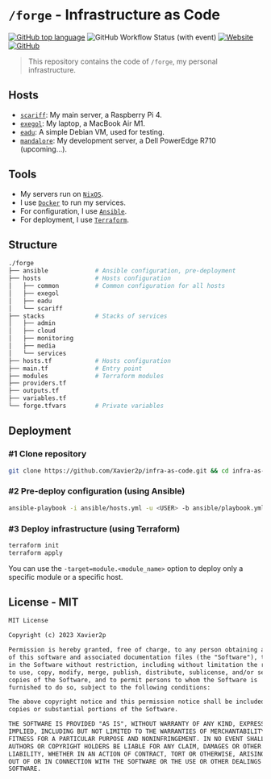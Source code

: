 # `/forge` - Infrastructure as Code

[![GitHub top language](https://img.shields.io/github/languages/top/xavier2p/infra-as-code?style=for-the-badge&logo=terraform&label=terraform&color=%237B42BC)](https://terraform.io/)
![GitHub Workflow Status (with event)](https://img.shields.io/github/actions/workflow/status/xavier2p/infra-as-code/ci.yml?style=for-the-badge&logo=github-actions&label=validation)
[![Website](https://img.shields.io/website?up_message=UP&down_message=DOWN&url=https%3A%2F%2Fxavier2p.github.io%2Fwiki&style=for-the-badge&logo=mdbook&label=docs)
](https://xavier2p.github.io/wiki)
[![GitHub](https://img.shields.io/github/license/xavier2p/infra-as-code?style=for-the-badge&logo=github&color=yellow)](../LICENSE.md)

> This repository contains the code of `/forge`, my personal infrastructure.

## Hosts

+ [`scariff`](../hosts/scariff): My main server, a Raspberry Pi 4.
+ [`exegol`](../hosts/exegol): My laptop, a MacBook Air M1.
+ [`eadu`](../hosts/eadu): A simple Debian VM, used for testing.
+ [`mandalore`](../hosts/mandalore): My development server, a Dell PowerEdge R710 (upcoming...).

## Tools

+ My servers run on [`NixOS`](https://github.com/Xavier2p/system).
+ I use [`Docker`](https://www.docker.com/) to run my services.
+ For configuration, I use [`Ansible`](https://www.ansible.com/).
+ For deployment, I use [`Terraform`](https://www.terraform.io/).

## Structure

```bash
./forge
├── ansible             # Ansible configuration, pre-deployment
├── hosts               # Hosts configuration
│   ├── common          # Common configuration for all hosts
│   ├── exegol
│   ├── eadu
│   └── scariff
├── stacks              # Stacks of services
│   ├── admin
│   ├── cloud
│   ├── monitoring
│   ├── media
│   └── services
├── hosts.tf            # Hosts configuration
├── main.tf             # Entry point
├── modules             # Terraform modules
├── providers.tf
├── outputs.tf
├── variables.tf
└── forge.tfvars        # Private variables
```

## Deployment

### #1 Clone repository

```bash
git clone https://github.com/Xavier2p/infra-as-code.git && cd infra-as-code
```

### #2 Pre-deploy configuration (using Ansible)

```bash
ansible-playbook -i ansible/hosts.yml -u <USER> -b ansible/playbook.yml
```

### #3 Deploy infrastructure (using Terraform)

```bash
terraform init
terraform apply
```

You can use the `-target=module.<module_name>` option to deploy only a specific module or a specific host.

## License - MIT

```txt
MIT License

Copyright (c) 2023 Xavier2p

Permission is hereby granted, free of charge, to any person obtaining a copy
of this software and associated documentation files (the "Software"), to deal
in the Software without restriction, including without limitation the rights
to use, copy, modify, merge, publish, distribute, sublicense, and/or sell
copies of the Software, and to permit persons to whom the Software is
furnished to do so, subject to the following conditions:

The above copyright notice and this permission notice shall be included in all
copies or substantial portions of the Software.

THE SOFTWARE IS PROVIDED "AS IS", WITHOUT WARRANTY OF ANY KIND, EXPRESS OR
IMPLIED, INCLUDING BUT NOT LIMITED TO THE WARRANTIES OF MERCHANTABILITY,
FITNESS FOR A PARTICULAR PURPOSE AND NONINFRINGEMENT. IN NO EVENT SHALL THE
AUTHORS OR COPYRIGHT HOLDERS BE LIABLE FOR ANY CLAIM, DAMAGES OR OTHER
LIABILITY, WHETHER IN AN ACTION OF CONTRACT, TORT OR OTHERWISE, ARISING FROM,
OUT OF OR IN CONNECTION WITH THE SOFTWARE OR THE USE OR OTHER DEALINGS IN THE
SOFTWARE.
```
